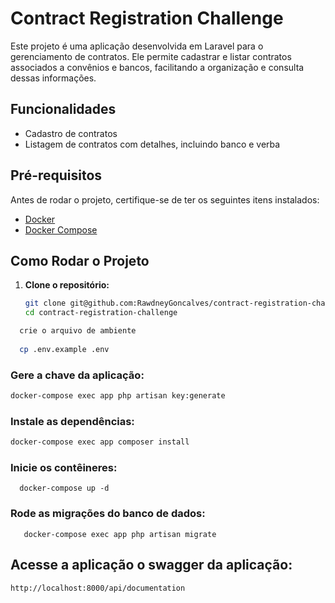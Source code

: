 # Contract Registration Challenge

Este projeto é uma aplicação desenvolvida em Laravel para o gerenciamento de contratos. Ele permite cadastrar e listar contratos associados a convênios e bancos, facilitando a organização e consulta dessas informações.

## Funcionalidades

- Cadastro de contratos
- Listagem de contratos com detalhes, incluindo banco e verba

## Pré-requisitos

Antes de rodar o projeto, certifique-se de ter os seguintes itens instalados:

- [Docker](https://www.docker.com/get-started)
- [Docker Compose](https://docs.docker.com/compose/)

## Como Rodar o Projeto

1. **Clone o repositório:**

   ```bash
   git clone git@github.com:RawdneyGoncalves/contract-registration-challenge.git
   cd contract-registration-challenge
 ```bash
   crie o arquivo de ambiente
   
   cp .env.example .env
 ```
 ### Gere a chave da aplicação:
  ```bash
  docker-compose exec app php artisan key:generate
  ```

  ### Instale as dependências:
   ```bash
   docker-compose exec app composer install
   ```

   ### Inicie os contêineres:

   
      docker-compose up -d

 ### Rode as migrações do banco de dados:
       docker-compose exec app php artisan migrate


 ## Acesse a aplicação o swagger da aplicação:
 ```bash
http://localhost:8000/api/documentation